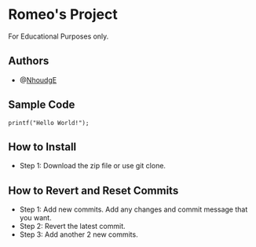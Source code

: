 # Romeo's Project 
For Educational Purposes only.
## Authors
+ @[NhoudgE](https://github.com/NhoudgE/ipt101_romeo.git)
## Sample Code
`printf("Hello World!");`
## How to Install
+ Step 1: Download the zip file or use git clone.
## How to Revert and Reset Commits
- Step 1: Add new commits. Add any changes and commit message that you want.
- Step 2: Revert the latest commit.
- Step 3: Add another 2 new commits.
